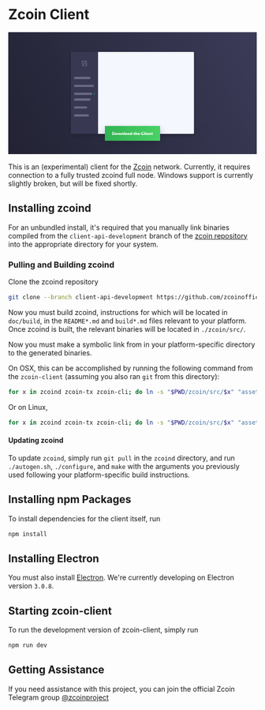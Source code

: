 # Zcoin Client

![](.github/github-zcoin-client-header.png)

This is an (experimental) client for the [Zcoin](https://zcoin.io/) network. Currently, it requires connection to a
fully trusted zcoind full node. Windows support is currently slightly broken, but will be fixed shortly.

## Installing zcoind

For an unbundled install, it's required that you manually link binaries compiled from the `client-api-development`
branch of the [zcoin repository](https://github.com/zcoinofficial/zcoin) into the appropriate directory for your system.

### Pulling and Building zcoind

Clone the zcoind repository

```bash
git clone --branch client-api-development https://github.com/zcoinofficial/zcoin
```

Now you must build zcoind, instructions for which will be located in `doc/build`, in the `README*.md` and `build*.md`
files relevant to your platform. Once zcoind is built, the relevant binaries will be located in `./zcoin/src/`.

Now you must make a symbolic link from in your platform-specific directory to the generated binaries.

On OSX, this can be accomplished by running the following command from the `zcoin-client` (assuming you also ran `git`
from this directory):

```bash
for x in zcoind zcoin-tx zcoin-cli; do ln -s "$PWD/zcoin/src/$x" "assets/core/darwin/$x"; done
```

Or on Linux,

```bash
for x in zcoind zcoin-tx zcoin-cli; do ln -s "$PWD/zcoin/src/$x" "assets/core/linux/$x"; done
```

#### Updating zcoind

To update `zcoind`, simply run `git pull` in the `zcoind` directory, and run `./autogen.sh`, `./configure`, and `make`
with the arguments you previously used following your platform-specific build instructions.

## Installing npm Packages

To install dependencies for the client itself, run

```bash
npm install
```

## Installing Electron

You must also install [Electron](https://electronjs.org/). We're currently developing on Electron version `3.0.8`.

## Starting zcoin-client

To run the development version of zcoin-client, simply run

```bash
npm run dev
```

## Getting Assistance

If you need assistance with this project, you can join the official Zcoin Telegram group
[@zcoinproject](https://t.me/zcoinproject)
